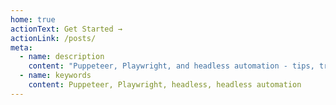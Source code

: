 ```yaml
---
home: true
actionText: Get Started →
actionLink: /posts/
meta:
  - name: description
    content: "Puppeteer, Playwright, and headless automation - tips, tricks and in-depth guides from the trenches"
  - name: keywords
    content: Puppeteer, Playwright, headless, headless automation
---
```


